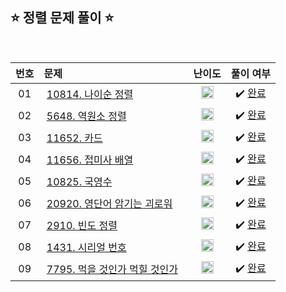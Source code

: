 ## ⭐️ 정렬 문제 풀이 ⭐️ 

<br>

| **번호** | **문제** | **난이도** | **풀이 여부** |
|:--------:|:--------|:----------:|:-----------:|
| 01 | &nbsp;[10814. 나이순 정렬](https://www.acmicpc.net/problem/10814)&nbsp;&nbsp; | &nbsp;&nbsp;<img src="https://github.com/yuuforest/Baekjoon/assets/97596022/16c246cd-0ac7-4c70-8e59-ae53094efefd" width="20"/>&nbsp;&nbsp; | &nbsp;✔️ [완료](https://github.com/yuuforest/Baekjoon/blob/main/python/%EC%A0%95%EB%A0%AC/Prob10814.py)&nbsp; |
| 02 | &nbsp;[5648. 역원소 정렬](https://www.acmicpc.net/problem/5648)&nbsp;&nbsp; | &nbsp;&nbsp;<img src="https://github.com/yuuforest/Baekjoon/assets/97596022/16c246cd-0ac7-4c70-8e59-ae53094efefd" width="20"/>&nbsp;&nbsp; | &nbsp;✔️ [완료](https://github.com/yuuforest/Baekjoon/blob/main/python/%EC%A0%95%EB%A0%AC/Prob5648.py)&nbsp; |
| 03 | &nbsp;[11652. 카드](https://www.acmicpc.net/problem/11652)&nbsp;&nbsp; | &nbsp;&nbsp;<img src="https://github.com/yuuforest/Baekjoon/assets/97596022/3c7e9f4b-e603-404f-b612-258d66475421" width="20"/>&nbsp;&nbsp; | &nbsp;✔️ [완료](https://github.com/yuuforest/Baekjoon/blob/main/python/%EC%A0%95%EB%A0%AC/Prob11652.py)&nbsp; |
| 04 | &nbsp;[11656. 접미사 배열](https://www.acmicpc.net/problem/11656)&nbsp;&nbsp; | &nbsp;&nbsp;<img src="https://github.com/yuuforest/Baekjoon/assets/97596022/3c7e9f4b-e603-404f-b612-258d66475421" width="20"/>&nbsp;&nbsp; | &nbsp;✔️ [완료](https://github.com/yuuforest/Baekjoon/blob/main/python/%EC%A0%95%EB%A0%AC/Prob11656.py)&nbsp; |
| 05 | &nbsp;[10825. 국영수](https://www.acmicpc.net/problem/10825)&nbsp;&nbsp; | &nbsp;&nbsp;<img src="https://github.com/yuuforest/Baekjoon/assets/97596022/3c7e9f4b-e603-404f-b612-258d66475421" width="20"/>&nbsp;&nbsp; | &nbsp;✔️ [완료](https://github.com/yuuforest/Baekjoon/blob/main/python/%EC%A0%95%EB%A0%AC/Prob10825.py)&nbsp; |
| 06 | &nbsp;[20920. 영단어 암기는 괴로워](https://www.acmicpc.net/problem/20920)&nbsp;&nbsp; | &nbsp;&nbsp;<img src="https://github.com/yuuforest/Baekjoon/assets/97596022/07accbcc-b7bc-4a50-a82e-37f90db6a48f" width="20"/>&nbsp;&nbsp; | &nbsp;✔️ [완료](https://github.com/yuuforest/Baekjoon/blob/main/python/%EC%A0%95%EB%A0%AC/Prob20920.py)&nbsp; |
| 07 | &nbsp;[2910. 빈도 정렬](https://www.acmicpc.net/problem/2910)&nbsp;&nbsp; | &nbsp;&nbsp;<img src="https://github.com/yuuforest/Baekjoon/assets/97596022/07accbcc-b7bc-4a50-a82e-37f90db6a48f" width="20"/>&nbsp;&nbsp; | &nbsp;✔️ [완료](https://github.com/yuuforest/Baekjoon/blob/main/python/%EC%A0%95%EB%A0%AC/Prob2910.py)&nbsp; |
| 08 | &nbsp;[1431. 시리얼 번호](https://www.acmicpc.net/problem/1431)&nbsp;&nbsp; | &nbsp;&nbsp;<img src="https://github.com/yuuforest/Baekjoon/assets/97596022/07accbcc-b7bc-4a50-a82e-37f90db6a48f" width="20"/>&nbsp;&nbsp; | &nbsp;✔️ [완료](https://github.com/yuuforest/Baekjoon/blob/main/python/%EC%A0%95%EB%A0%AC/Prob1431.py)&nbsp; |
| 09 | &nbsp;[7795. 먹을 것인가 먹힐 것인가](https://www.acmicpc.net/problem/7795)&nbsp;&nbsp; | &nbsp;&nbsp;<img src="https://github.com/yuuforest/Baekjoon/assets/97596022/07accbcc-b7bc-4a50-a82e-37f90db6a48f" width="20"/>&nbsp;&nbsp; | &nbsp;✔️ [완료](https://github.com/yuuforest/Baekjoon/blob/main/python/%EC%A0%95%EB%A0%AC/Prob7795.py)&nbsp; |